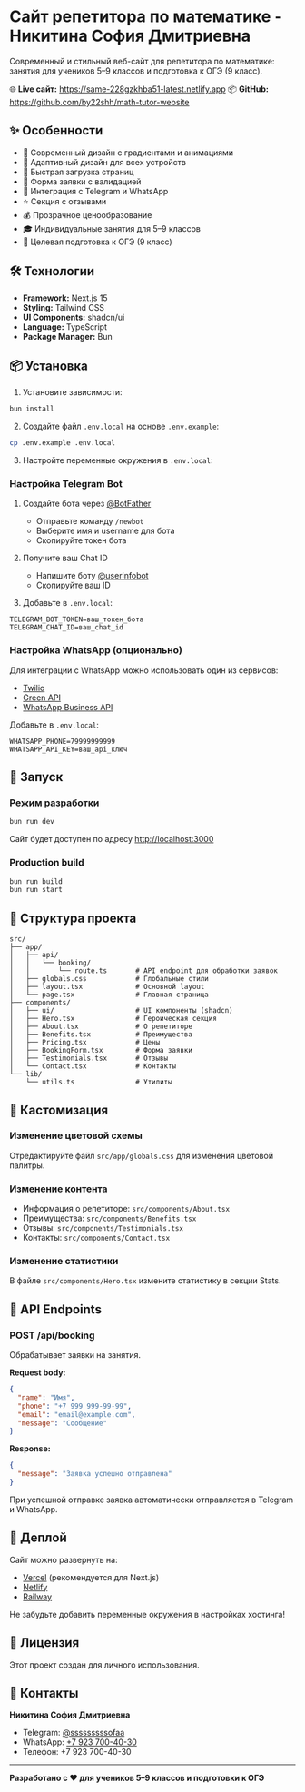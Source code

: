 # Сайт репетитора по математике - Никитина София Дмитриевна

Современный и стильный веб-сайт для репетитора по математике: занятия для учеников 5–9 классов и подготовка к ОГЭ (9 класс).

🌐 **Live сайт:** https://same-228gzkhba51-latest.netlify.app
📦 **GitHub:** https://github.com/by22shh/math-tutor-website

## ✨ Особенности

- 🎨 Современный дизайн с градиентами и анимациями
- 📱 Адаптивный дизайн для всех устройств
- 🚀 Быстрая загрузка страниц
- 📝 Форма заявки с валидацией
- 💬 Интеграция с Telegram и WhatsApp
- ⭐ Секция с отзывами
- 💰 Прозрачное ценообразование
 - 🎓 Индивидуальные занятия для 5–9 классов
 - 🧭 Целевая подготовка к ОГЭ (9 класс)

## 🛠 Технологии

- **Framework:** Next.js 15
- **Styling:** Tailwind CSS
- **UI Components:** shadcn/ui
- **Language:** TypeScript
- **Package Manager:** Bun

## 📦 Установка

1. Установите зависимости:
```bash
bun install
```

2. Создайте файл `.env.local` на основе `.env.example`:
```bash
cp .env.example .env.local
```

3. Настройте переменные окружения в `.env.local`:

### Настройка Telegram Bot

1. Создайте бота через [@BotFather](https://t.me/BotFather)
   - Отправьте команду `/newbot`
   - Выберите имя и username для бота
   - Скопируйте токен бота

2. Получите ваш Chat ID
   - Напишите боту [@userinfobot](https://t.me/userinfobot)
   - Скопируйте ваш ID

3. Добавьте в `.env.local`:
```env
TELEGRAM_BOT_TOKEN=ваш_токен_бота
TELEGRAM_CHAT_ID=ваш_chat_id
```

### Настройка WhatsApp (опционально)

Для интеграции с WhatsApp можно использовать один из сервисов:
- [Twilio](https://www.twilio.com/)
- [Green API](https://green-api.com/)
- [WhatsApp Business API](https://business.whatsapp.com/)

Добавьте в `.env.local`:
```env
WHATSAPP_PHONE=79999999999
WHATSAPP_API_KEY=ваш_api_ключ
```

## 🚀 Запуск

### Режим разработки
```bash
bun run dev
```

Сайт будет доступен по адресу [http://localhost:3000](http://localhost:3000)

### Production build
```bash
bun run build
bun run start
```

## 📝 Структура проекта

```
src/
├── app/
│   ├── api/
│   │   └── booking/
│   │       └── route.ts       # API endpoint для обработки заявок
│   ├── globals.css            # Глобальные стили
│   ├── layout.tsx             # Основной layout
│   └── page.tsx               # Главная страница
├── components/
│   ├── ui/                    # UI компоненты (shadcn)
│   ├── Hero.tsx               # Героическая секция
│   ├── About.tsx              # О репетиторе
│   ├── Benefits.tsx           # Преимущества
│   ├── Pricing.tsx            # Цены
│   ├── BookingForm.tsx        # Форма заявки
│   ├── Testimonials.tsx       # Отзывы
│   └── Contact.tsx            # Контакты
└── lib/
    └── utils.ts               # Утилиты
```

## 🎨 Кастомизация

### Изменение цветовой схемы
Отредактируйте файл `src/app/globals.css` для изменения цветовой палитры.

### Изменение контента
- Информация о репетиторе: `src/components/About.tsx`
- Преимущества: `src/components/Benefits.tsx`
- Отзывы: `src/components/Testimonials.tsx`
- Контакты: `src/components/Contact.tsx`

### Изменение статистики
В файле `src/components/Hero.tsx` измените статистику в секции Stats.

## 📧 API Endpoints

### POST /api/booking
Обрабатывает заявки на занятия.

**Request body:**
```json
{
  "name": "Имя",
  "phone": "+7 999 999-99-99",
  "email": "email@example.com",
  "message": "Сообщение"
}
```

**Response:**
```json
{
  "message": "Заявка успешно отправлена"
}
```

При успешной отправке заявка автоматически отправляется в Telegram и WhatsApp.

## 🚀 Деплой

Сайт можно развернуть на:
- [Vercel](https://vercel.com/) (рекомендуется для Next.js)
- [Netlify](https://www.netlify.com/)
- [Railway](https://railway.app/)

Не забудьте добавить переменные окружения в настройках хостинга!

## 📄 Лицензия

Этот проект создан для личного использования.

## 👤 Контакты

**Никитина София Дмитриевна**
- Telegram: [@sssssssssofaa](https://t.me/sssssssssofaa)
- WhatsApp: [+7 923 700-40-30](https://wa.me/79237004030)
- Телефон: +7 923 700-40-30

---

**Разработано с ❤️ для учеников 5–9 классов и подготовки к ОГЭ**
